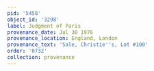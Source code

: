 ```yaml
---
pid: '5458'
object_id: '3298'
label: Judgment of Paris
provenance_date: Jul 30 1976
provenance_location: England, London
provenance_text: 'Sale, Christie''s, Lot #100'
order: '0732'
collection: provenance
---
```

